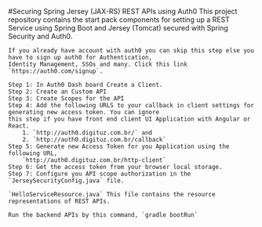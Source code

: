 #Securing Spring Jersey (JAX-RS) REST APIs using Auth0 
	This project repository contains the start pack components for setting up a REST Service using Spring Boot and Jersey (Tomcat) secured with Spring Security and Auth0.
	
	If you already have account with auth0 you can skip this step else you have to sign up auth0 for Authentication, 
	Identity Management, SSOs and many. Click this link `https://auth0.com/signup`.
	
	Step 1: In Auth0 Dash board Create a Client.
	Step 2: Create an Custom API 
	Step 3: Create Scopes for the API
	Step 4: Add the following URLS to your callback in client settings for generating new access token. You can ignore  
	this step if you have front end client UI Application with Angular or React.
		1. `http://auth0.digituz.com.br/` and
		2. `http://auth0.digituz.com.br/callback` 
	Step 5: Generate new Access Token for you Application using the following URL, 
		`http://auth0.digituz.com.br/http-client`
	Step 6: Get the access token from your browser local storage. 
	Step 7: Configure you API scope authorization in the `JerseySecurityConfig.java` file.   
	
	`HelloServiceResource.java` This file contains the resource representations of REST APIs.
	
	Run the backend APIs by this command, `gradle bootRun`
	
 